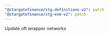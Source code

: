 ```yaml
---
"@stargatefinance/stg-definitions-v2": patch
"@stargatefinance/stg-evm-v2": patch
---
```


Update oft wrapper networks
